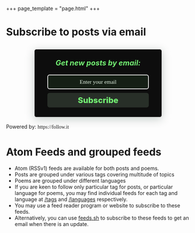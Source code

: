 +++
page_template = "page.html"
+++

# Subscribe to posts via email

<style>
    .followit--follow-form-container[attr-a][attr-b][attr-c][attr-d][attr-e][attr-f] .form-preview {
  display: flex !important;
  flex-direction: column !important;
  justify-content: center !important;
  margin-top: 30px !important;
  padding: clamp(17px, 5%, 40px) clamp(17px, 7%, 50px) !important;
  max-width: 350px !important;
  border-radius: 6px !important;
  box-shadow: 0 5px 25px rgba(34, 60, 47, 0.25) !important;
}
.followit--follow-form-container[attr-a][attr-b][attr-c][attr-d][attr-e][attr-f] .form-preview,
.followit--follow-form-container[attr-a][attr-b][attr-c][attr-d][attr-e][attr-f] .form-preview *{
  box-sizing: border-box !important;
  margin-left: auto;
  margin-right: auto;
}
.followit--follow-form-container[attr-a][attr-b][attr-c][attr-d][attr-e][attr-f] .form-preview .preview-heading {
  width: 100% !important;
}
.followit--follow-form-container[attr-a][attr-b][attr-c][attr-d][attr-e][attr-f] .form-preview .preview-heading h5{
  margin-top: 0 !important;
  margin-bottom: 0 !important;
}
.followit--follow-form-container[attr-a][attr-b][attr-c][attr-d][attr-e][attr-f] .form-preview .preview-input-field {
  margin-top: 20px !important;
  width: 100% !important;
}
.followit--follow-form-container[attr-a][attr-b][attr-c][attr-d][attr-e][attr-f] .form-preview .preview-input-field input {
  width: 100% !important;
  height: 40px !important;
  border-radius: 6px !important;
  border: 2px solid #e9e8e8 !important;
  background-color: #fff;
  outline: none !important;
}
.followit--follow-form-container[attr-a][attr-b][attr-c][attr-d][attr-e][attr-f] .form-preview .preview-input-field input {
  color: #E4F5E4 !important;
  font-family: "Montserrat" !important;
  font-size: 14px;
  font-weight: 400;
  line-height: 20px;
  text-align: center;
}
.followit--follow-form-container[attr-a][attr-b][attr-c][attr-d][attr-e][attr-f] .form-preview .preview-input-field input::placeholder {
  color: #E4F5E4 !important;
  opacity: 1 !important;
}

.followit--follow-form-container[attr-a][attr-b][attr-c][attr-d][attr-e][attr-f] .form-preview .preview-input-field input:-ms-input-placeholder {
  color: #E4F5E4 !important;
}

.followit--follow-form-container[attr-a][attr-b][attr-c][attr-d][attr-e][attr-f] .form-preview .preview-input-field input::-ms-input-placeholder {
  color: #E4F5E4 !important;
}
.followit--follow-form-container[attr-a][attr-b][attr-c][attr-d][attr-e][attr-f] .form-preview .preview-submit-button {
  margin-top: 10px !important;
  width: 100% !important;
}
.followit--follow-form-container[attr-a][attr-b][attr-c][attr-d][attr-e][attr-f] .form-preview .preview-submit-button button {
  width: 100% !important;
  height: 40px !important;
  border: 0 !important;
  border-radius: 6px !important;
  line-height: 0px !important;
}
.followit--follow-form-container[attr-a][attr-b][attr-c][attr-d][attr-e][attr-f] .form-preview .preview-submit-button button:hover {
  cursor: pointer !important;
}
.followit--follow-form-container[attr-a][attr-b][attr-c][attr-d][attr-e][attr-f] .powered-by-line {
  font-family: "Montserrat" !important;
  
  line-height: 25px !important;
  text-align: center !important;
  text-decoration: none !important;
  //display: flex !important;
  width: 100% !important;
  justify-content: center !important;
  align-items: center !important;
  margin-top: 50px !important;
  margin-left: auto;
  margin-right: auto;
}

  </style>
  <div class="followit--follow-form-container" attr-a attr-b attr-c attr-d attr-e attr-f>
    <form data-v-62cf1fb8="" action="https://api.follow.it/subscription-form/U0tNNTNuYVM4OW9CYUZ5QlduM0IwMFNuay95amVnLzRQdHZaWlE1bHUrdWZLVU5IeHo3bjVvcy9aSWZFM1pLQ0wxdG9yUkR4ckNYYnl2czhHYUJnTFlHT2F3VEg0OTVHSm1KcEd5c0Z5eDRvU0lBT0FIMFRtZEIzZkwwQUs3U0Z8WVpxMTBuSkpRVi9ERW05a1BkUFFwR0lLSk5OT2k0MWp5akRVVWtsWVRYVT0=/8" method="post" target="_blank"><div data-v-62cf1fb8="" class="form-preview" style="background-color: rgb(13, 13, 13); position: static; border-style: solid; border-width: 1px; border-color: rgb(204, 204, 204);"><div data-v-62cf1fb8="" class="preview-heading"><h5 data-v-62cf1fb8="" style="text-transform: none !important; font-family: inherit; font-weight: bold; color: rgb(115, 242, 115); font-size: 20px; text-align: center;">Get new posts by email:</h5></div><div data-v-62cf1fb8="" class="preview-input-field"><input data-v-62cf1fb8="" type="email" name="email" required="" placeholder="Enter your email" spellcheck="false" style="text-transform: none !important; font-family: Arial; font-weight: normal; color: rgb(228, 245, 228); font-size: 15px; text-align: center; background-color: rgb(21, 31, 21);"></div><div data-v-62cf1fb8="" class="preview-submit-button"><button data-v-62cf1fb8="" type="submit" formtarget="_blank" style="text-transform: none !important; font-family: inherit; font-weight: 800; color: rgb(115, 242, 115); font-size: 22px; text-align: center; background-color: rgb(40, 47, 40);">Subscribe</button></div></div></form>Powered by: <a href="https://follow.it" class="powered-by-line">https://follow.it</a>
  </div>

# Atom Feeds and grouped feeds
- Atom (RSSv1) feeds are available for both posts and poems.
- Posts are grouped under various tags covering multitude of topics
- Poems are grouped under different languages
- If you are keen to follow only particular tag for posts, or particular language for poems, you may find individual feeds for each tag and language at [/tags](/tags) and [/languages](/languages) respectively.
- You may use a feed reader program or website to subscribe to these feeds.
- Alternatively, you can use [feeds.sh](https://feeds.sh) to subscribe to these feeds to get an email when there is an update.
